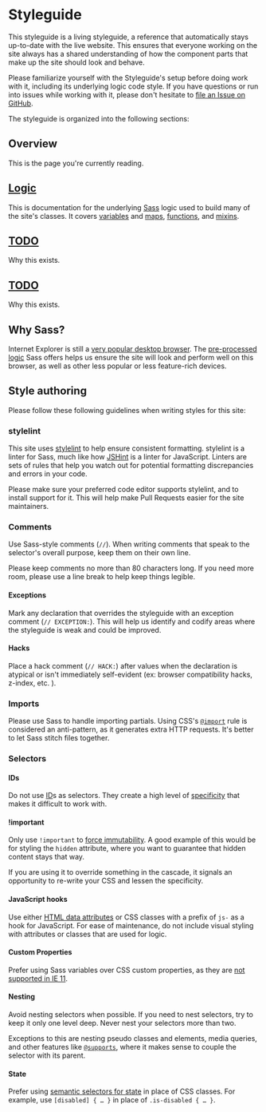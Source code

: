 # Styleguide

This styleguide is a living styleguide, a reference that automatically stays up-to-date with the live website. This ensures that everyone working on the site always has a shared understanding of how the component parts that make up the site should look and behave.

Please familiarize yourself with the Styleguide's setup before doing work with it, including its underlying logic code style. If you have questions or run into issues while working with it, please don't hesitate to [file an Issue on GitHub](https://github.com/a11yproject/a11yproject.com/issues).

The styleguide is organized into the following sections:

## Overview

This is the page you're currently reading.

## [Logic]()

This is documentation for the underlying [Sass](https://sass-lang.com/) logic used to build many of the site's classes. It covers [variables](http://sass-lang.com/documentation/file.SASS_REFERENCE.html#variables_) and [maps](http://sass-lang.com/documentation/file.SASS_REFERENCE.html#maps), [functions](http://sass-lang.com/documentation/file.SASS_REFERENCE.html#functions), and [mixins](http://sass-lang.com/documentation/file.SASS_REFERENCE.html#mixins).

## [TODO]()

Why this exists.

## [TODO]()

Why this exists.

## Why Sass?

Internet Explorer is still a [very popular desktop browser](https://netmarketshare.com/browser-market-share.aspx?options=%7B%22filter%22%3A%7B%22%24and%22%3A%5B%7B%22deviceType%22%3A%7B%22%24in%22%3A%5B%22Desktop%2Flaptop%22%5D%7D%7D%5D%7D%2C%22dateLabel%22%3A%22Custom%22%2C%22attributes%22%3A%22share%22%2C%22group%22%3A%22browser%22%2C%22sort%22%3A%7B%22share%22%3A-1%7D%2C%22id%22%3A%22browsersDesktop%22%2C%22dateInterval%22%3A%22Monthly%22%2C%22dateStart%22%3A%222017-11%22%2C%22dateEnd%22%3A%222018-11%22%2C%22plotKeys%22%3A%5B%7B%22browser%22%3A%22Chrome%22%7D%2C%7B%22browser%22%3A%22Internet%20Explorer%22%7D%2C%7B%22browser%22%3A%22Firefox%22%7D%2C%7B%22browser%22%3A%22Edge%22%7D%2C%7B%22browser%22%3A%22Safari%22%7D%5D%2C%22segments%22%3A%22-1000%22%7D). The [pre-processed logic](https://cathydutton.co.uk/posts/why-i-stopped-using-sass/) Sass offers helps us ensure the site will look and perform well on this browser, as well as other less popular or less feature-rich devices.

## Style authoring

Please follow these following guidelines when writing  styles for this site:

### stylelint

This site uses [stylelint](https://github.com/stylelint/stylelint) to help ensure consistent formatting. stylelint is a linter for Sass, much like how [JSHint](https://jshint.com/) is a linter for JavaScript. Linters are sets of rules that help you watch out for potential formatting discrepancies and errors in your code. 

Please make sure your preferred code editor supports stylelint, and to install support for it. This will help make Pull Requests easier for the site maintainers.

### Comments

Use Sass-style comments (`//`). When writing comments that speak to the selector's overall purpose, keep them on their own line. 

Please keep comments no more than 80 characters long. If you need more room, please use a line break to help keep things legible.

#### Exceptions

Mark any declaration that overrides the styleguide with an exception comment (`// EXCEPTION:`). This will help us identify and codify areas where the styleguide is weak and could be improved.

#### Hacks

Place a hack comment (`// HACK:`) after values when the declaration is atypical or isn't immediately self-evident (ex: browser compatibility hacks, z-index, etc. ).

### Imports

Please use Sass to handle importing partials. Using CSS's [`@import`](https://developer.mozilla.org/en-US/docs/Web/CSS/@import) rule is considered an anti-pattern, as it generates extra HTTP requests. It's better to let Sass stitch files together. 

### Selectors

#### IDs

Do not use [ID](https://developer.mozilla.org/en-US/docs/Web/HTML/Global_attributes/id)s as selectors. They create a high level of [specificity](https://developer.mozilla.org/en-US/docs/Web/CSS/Specificity) that makes it difficult to work with.

#### !important

Only use `!important` to [force immutability](https://csswizardry.com/2016/05/the-importance-of-important/). A good example of this would be for styling the `hidden` attribute, where you want to guarantee that hidden content stays that way.

If you are using it to override something in the cascade, it signals an opportunity to re-write your CSS and lessen the specificity. 

#### JavaScript hooks

Use either [HTML data attributes](https://developer.mozilla.org/en-US/docs/Learn/HTML/Howto/Use_data_attributes) or CSS classes with a prefix of `js-` as a hook for JavaScript. For ease of maintenance, do not include visual styling with attributes or classes that are used for logic.

#### Custom Properties

Prefer using Sass variables over CSS custom properties, as they are [not supported in IE 11](https://caniuse.com/#feat=css-variables).

#### Nesting

Avoid nesting selectors when possible. If you need to nest selectors, try to keep it only one level deep. Never nest your selectors more than two.

Exceptions to this are nesting pseudo classes and elements, media queries, and other features like [`@supports`](https://developer.mozilla.org/en-US/docs/Web/CSS/@supports), where it makes sense to couple the selector with its parent.

#### State

Prefer using [semantic selectors for state](https://css-tricks.com/user-facing-state/) in place of CSS classes. For example, use `[disabled] { … }` in place of `.is-disabled { … }`.






